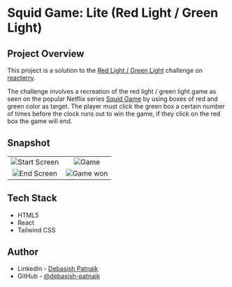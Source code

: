 # Squid Game: Lite (Red Light / Green Light)

## Project Overview

This project is a solution to the [Red Light / Green Light](https://www.reacterry.com/portal/challenges/green-light--red-light) challenge on [reacterry](https://www.reacterry.com).

The challenge involves a recreation of the red light / green light game as seen on the popular Netflix series [Squid Game](https://www.netflix.com/title/81040344) by using boxes of red and green color as target.
The player must click the green box a certain number of times before the clock runs out to win the game, if they click on the red box the game will end.

## Snapshot

| | | 
:-------------------------:|:-------------------------:
|![Start Screen](https://imgur.com/JZLsPnE.png) |![Game](https://imgur.com/qwJzU0L.png) 
|![End Screen](https://imgur.com/0QWLJ1h.png) | ![Game won](https://imgur.com/pO1sW7U.png) |

## Tech Stack

- HTML5
- React
- Tailwind CSS

## Author

- LinkedIn - [Debasish Patnaik](https://www.linkedin.com/in/debasish-patnaik)
- GitHub - [@debasish-patnaik](https://github.com/debasish-patnaik)
